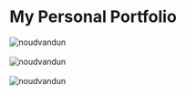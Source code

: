 <h1>My Personal Portfolio</h1>

![noudvandun](https://user-images.githubusercontent.com/38325801/160831613-fbfe9c0f-abf4-473d-84af-680b00c62784.png)<br><br>
![noudvandun](https://user-images.githubusercontent.com/38325801/160831634-730f8b4a-6e38-450c-a1f8-60a34cabe7f8.png)<br><br>
![noudvandun](https://user-images.githubusercontent.com/38325801/160831657-0b407a29-d6c4-4dcc-bc58-ac9193f53a6d.png)<br><br>